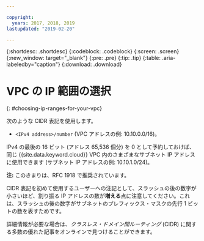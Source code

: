 ```yaml
---

copyright:
  years: 2017, 2018, 2019
lastupdated: "2019-02-20"

---
```


{:shortdesc: .shortdesc}
{:codeblock: .codeblock}
{:screen: .screen}
{:new_window: target="_blank"}
{:pre: .pre}
{:tip: .tip}
{:table: .aria-labeledby="caption"}
{:download: .download}


# VPC の IP 範囲の選択
{: #choosing-ip-ranges-for-your-vpc}

次のような CIDR 表記を使用します。

* `<IPv4 address>/number` (VPC アドレスの例: 10.10.0.0/16)。

IPv4 の最後の 16 ビット (アドレス 65,536 個分) を 0 として予約しておけば、同じ {{site.data.keyword.cloud}} VPC 内のさまざまなサブネット IP アドレスに使用できます (サブネット IP アドレスの例: 10.10.1.0/24)。

**注:** このきまりは、RFC 1918 で推奨されています。

CIDR 表記を初めて使用するユーザーへの注記として、スラッシュの後の数字が小さいほど、割り振る IP アドレスの数が**増える**点に注意してください。これは、スラッシュの後の数字がサブネットのプレフィックス・マスクの先行 1 ビットの数を表すためです。

詳細情報が必要な場合は、_クラスレス・ドメイン間ルーティング_ (CIDR) に関する多数の優れた記事をオンラインで見つけることができます。
